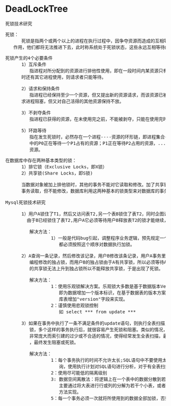 # DeadLockTree
死锁技术研究


<pre>
死锁：
      死锁是指两个或两个以上的进程在执行过程中，因争夺资源而造成的互相等待的现象，若无外力
   作用，他们都将无法推进下去，此时称系统处于死锁状态，这些永远互相等待的进程称为死锁进程。
</pre>

<pre>
死锁产生的4个必要条件
      1）互斥条件
         指进程对所分配到的资源进行排他性使用，即在一段时间内某资源只有一个进程使用。如果此
      时还有其它进程使用，则请求者只能等待。
      
      2）请求和保持条件
         指进程已经保持至少一个资源，但又提出新的资源请求，而该资源已被其他进程占有，此时请
      求进程阻塞，但又对自己活得的其他资源保持不放。

      3）不剥夺条件
         指进程已获得的资源，在未使用完之前，不能被剥夺，只能在使用完时自己释放。
 
      5）环路等待
         指在发生死锁时，必然存在一个进程----资源的环形链，即进程集合{P0,P1,P2,...,Pn}
         中的P0正在等待一个P1占有的资源；P1正在等待P2占用的资源，...,Pn正在等待P0占用的
         资源。
</pre>

<pre>
在数据库中存在两种基本类型的锁：
      1）排它锁（Exclusive Locks，即X锁）
      2）共享锁(Share Locks，即S锁)

      当数据对象被加上排他锁时，其他的事务不能对它读取和修改。加了共享锁的数据对象可以被其他
      事务读取，但不能修改，数据库利用这两种基本的锁类型来对数据库的事务进行并发控制。

Mysql死锁技术研究

      1）用户A锁住了T1，然后又访问表T2,另一个表B锁住了表T2，同时企图访问表T1，这时用户A
        由于B已经锁住了表T2,用户A它必须等待用户B释放表T2的锁才能继续，同样用户B要等待用户A释放T1的锁才能继续，于是产生死锁。

         解决方法：
                 1）一般是代码bug引起，调整程序业务逻辑，预先规定一个加锁顺序，所有的事务
                    都必须按照这个顺序对数据执行加锁。       

      2）A查询一条记录，然后修改该记录，用户B修改该条记录，用户A事务里的性质由查询的共享锁
         编程修改的独占锁，而用户B的独占锁由于A有共享锁，所以必须等待A释放共享锁，而由于A
         的共享锁无法上升到独占锁所以不能释放共享锁，于是出现了死锁。

         解决方法：
                 1：使用乐观锁解决方案。乐观锁大多数是基于数据版本Version记录机制实现，
                    即为数据增加一个版本标识，在基于数据表的版本方案中，一般是通过位数据
                    库表增加"version"字段来实现。
                 2：谨慎使用悲观锁控制
                    如 select *** from update ***

      3）如果在事务中执行了一条不满足条件的update语句，则执行全表扫描，把行级锁上升为表级
         锁，多个这样的事务执行后，就很容易产生死锁和阻塞。类似的情况，还有当表中的数据量
         非常庞大而索引建的过少或不合适的情况，使得经常发生全表扫描，最终应用系统会越来越慢
         ，最终发生阻塞或死锁。

         解决方法：
                 1：每个事务执行的时间不允许太长;SQL语句中不要使用太复杂的关联多表查
                    询，使用执行计划对SQL语句进行分析，对于有全表扫描的SQL语句，建立相应的索引进行优化。
                 2：使用尽可能低的隔离级别
                 3: 数据空间离散法：将逻辑上在一个表中的数据分散到若干个离散的空间上去，
                    主要通过将大表进行行或列的分解为若干个小表，或者按照不同的用户群两种
                    方法实现。
                 5：每一个事务必须一次就将所使用到的数据全部加锁，否则不允许使用。
</pre>